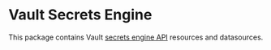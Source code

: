 # Vault Secrets Engine

This package contains Vault [secrets engine API](https://developer.hashicorp.com/vault/api-docs/secret) resources and datasources.
